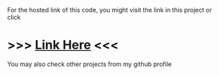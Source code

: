 For the hosted link of this code, you might visit the link in this project or click
# >>> <a href="https://itzbandhan.github.io/pricing">Link Here</a> <<<
You may also check other projects
from my github profile
